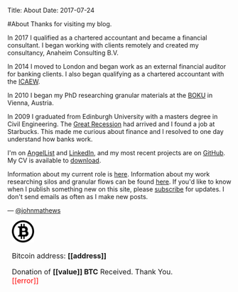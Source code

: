 Title: About
Date: 2017-07-24

#About
Thanks for visiting my blog. 

In 2017 I qualified as a chartered accountant and became a financial consultant. I began working with clients remotely and created my consultancy, Anaheim Consulting B.V.

In 2014 I moved to London and began work as an external financial auditor for banking clients. I also began qualifying as a chartered accountant with the [ICAEW](https://careers.icaew.com/en/why-a-career-in-chartered-accountancy/why-become-an-icaew-chartered-accountant).  

In 2010 I began my PhD researching granular materials at the [BOKU](https://www.baunat.boku.ac.at/igt/) in Vienna, Austria. 

In 2009 I graduated from Edinburgh University with a masters degree in Civil Engineering. The  [Great Recession](https://en.wikipedia.org/wiki/Great_Recession) had arrived and I found a job at Starbucks. This made me curious about finance and I resolved to one day understand how banks work. 

I'm on [AngelList](https://angel.co/john-mathews-3) and [LinkedIn](https://www.linkedin.com/in/johnmathews1), and my most recent projects are on [GitHub](http://www.github.com/johnmathews). My CV is available to [download](https://docs.google.com/document/d/1PGDKLEUr-_KT-RN-GIIQMMttSqmhdVIPjRZxmNcJ8X8/edit?usp=sharing).

Information about my current role is [here]({filename}../articles/pangea.md). Information about my work researching silos and granular flows can be found [here]({filename}../articles/silos.md). If you'd like to know when I publish something new on this site, please [subscribe]({filename}../pages/subscribe.md) for updates. I don't send emails as often as I make new posts. 

— [@johnmathews](http://twitter.com/johnmathews)


<div style="font-size:16px; margin-left:10px" class="blockchain-btn" data-address="1LXTB9WssALLvHAnk2LqH2PfcvPxbqo6yA" data-shared="false">
    <div class="blockchain stage-begin" style="width:50px; margin-left:0px">
        <img src="/images/bitcoin_PNG42.png"/>
    </div>
    <div class="blockchain stage-ready">
         <p align="left">Bitcoin address: <b>[[address]]</b></p>
         <p align="left" style="width:300px" class="qr-code"></p>
    </div>
    <div class="blockchain stage-paid" style="width:400px">
         Donation of <b>[[value]] BTC</b> Received. Thank You.
    </div>
    <div class="blockchain stage-error">
        <font color="red">[[error]]</font>
    </div>
</div>
